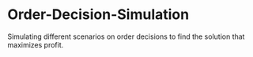 # Order-Decision-Simulation
Simulating different scenarios on order decisions to find the solution that maximizes profit.
